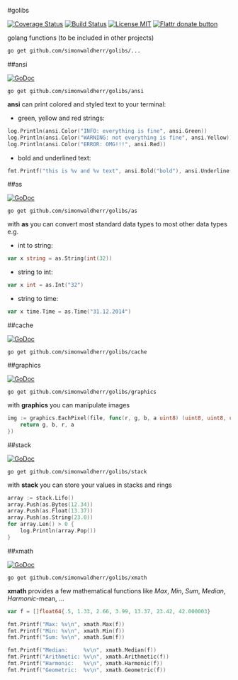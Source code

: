 #golibs

[![Coverage Status](https://img.shields.io/coveralls/SimonWaldherr/golibs.svg)](https://coveralls.io/r/SimonWaldherr/golibs)
[![Build Status](https://travis-ci.org/SimonWaldherr/golibs.svg)](https://travis-ci.org/SimonWaldherr/golibs)
[![License MIT](http://img.shields.io/badge/license-MIT-red.svg)](http://opensource.org/licenses/MIT)
[![Flattr donate button](https://raw.github.com/balupton/flattr-buttons/master/badge-89x18.gif)](https://flattr.com/submit/auto?user_id=SimonWaldherr&url=http%3A%2F%2Fgithub.com%2FSimonWaldherr%2Fgolibs "Donate monthly to this project using Flattr")


golang functions (to be included in other projects)

```sh
go get github.com/simonwaldherr/golibs/...
```

##ansi

[![GoDoc](https://godoc.org/github.com/SimonWaldherr/golibs/ansi?status.svg)](https://godoc.org/github.com/SimonWaldherr/golibs/ansi)  

```
go get github.com/simonwaldherr/golibs/ansi
```

**ansi** can print colored and styled text to your terminal:

* green, yellow and red strings:  

```go
log.Println(ansi.Color("INFO: everything is fine", ansi.Green))
log.Println(ansi.Color("WARNING: not everything is fine", ansi.Yellow))
log.Println(ansi.Color("ERROR: OMG!!!", ansi.Red))
```

* bold and underlined text:  

```go
fmt.Printf("this is %v and %v text", ansi.Bold("bold"), ansi.Underline("underlined"))
```

##as

[![GoDoc](https://godoc.org/github.com/SimonWaldherr/golibs/as?status.svg)](https://godoc.org/github.com/SimonWaldherr/golibs/as)  

```
go get github.com/simonwaldherr/golibs/as
```

with **as** you can convert most standard data types to most other data types e.g.

* int to string:  

```go
var x string = as.String(int(32))
```

* string to int:  

```go
var x int = as.Int("32")
```

* string to time:  

```go
var x time.Time = as.Time("31.12.2014")
```

##cache

[![GoDoc](https://godoc.org/github.com/SimonWaldherr/golibs/cache?status.svg)](https://godoc.org/github.com/SimonWaldherr/golibs/cache)  

```
go get github.com/simonwaldherr/golibs/cache
```

##graphics

[![GoDoc](https://godoc.org/github.com/SimonWaldherr/golibs/graphics?status.svg)](https://godoc.org/github.com/SimonWaldherr/golibs/graphics)  

```
go get github.com/simonwaldherr/golibs/graphics
```

with **graphics** you can manipulate images  

```go
img := graphics.EachPixel(file, func(r, g, b, a uint8) (uint8, uint8, uint8, uint8) {
	return g, b, r, a
})
```

##stack

[![GoDoc](https://godoc.org/github.com/SimonWaldherr/golibs/stack?status.svg)](https://godoc.org/github.com/SimonWaldherr/golibs/stack)  

```
go get github.com/simonwaldherr/golibs/stack
```

with **stack** you can store your values in stacks and rings  

```go
array := stack.Lifo()
array.Push(as.Bytes(12.34))
array.Push(as.Float(13.37))
array.Push(as.String(23.0))
for array.Len() > 0 {
	log.Println(array.Pop())
}
```

##xmath

[![GoDoc](https://godoc.org/github.com/SimonWaldherr/golibs/xmath?status.svg)](https://godoc.org/github.com/SimonWaldherr/golibs/xmath)  

```
go get github.com/simonwaldherr/golibs/xmath
```

**xmath** provides a few mathematical functions like *Max*, *Min*, *Sum*, *Median*, *Harmonic*-mean, ...

```go
var f = []float64{.5, 1.33, 2.66, 3.99, 13.37, 23.42, 42.000003}

fmt.Printf("Max: %v\n", xmath.Max(f))
fmt.Printf("Min: %v\n", xmath.Min(f))
fmt.Printf("Sum: %v\n", xmath.Sum(f))

fmt.Printf("Median:     %v\n", xmath.Median(f))
fmt.Printf("Arithmetic: %v\n", xmath.Arithmetic(f))
fmt.Printf("Harmonic:   %v\n", xmath.Harmonic(f))
fmt.Printf("Geometric:  %v\n", xmath.Geometric(f))
```

